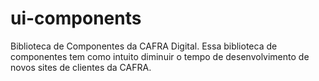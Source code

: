 # ui-components
Biblioteca de Componentes da CAFRA Digital. Essa biblioteca de componentes tem como intuito diminuir o tempo de desenvolvimento de novos sites de clientes da CAFRA.
